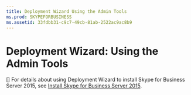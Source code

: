 ```yaml
---
title: Deployment Wizard Using the Admin Tools
ms.prod: SKYPEFORBUSINESS
ms.assetid: 33fdbb31-c9c7-49cb-81ab-2522ac9ac8b9
---
```



# Deployment Wizard: Using the Admin Tools
[]
For details about using Deployment Wizard to install Skype for Business Server 2015, see  [Install Skype for Business Server 2015](install-skype-for-business-server-2015.md).
  
    
    


